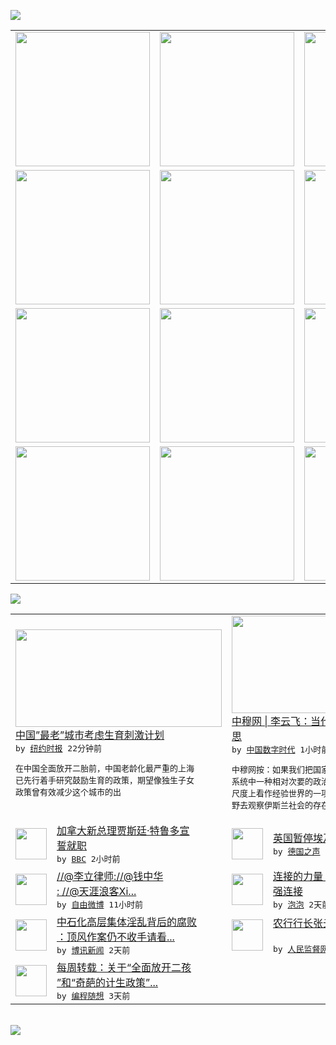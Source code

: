 

<a href="https://github.com/greatfire/z/raw/master/FreeBrowser.apk"><img src="https://raw.githubusercontent.com/greatfire/wiki/master/x/header.png" /></a><table><tr><td width="262" align="center" valign="center"><a href="https://github.com/greatfire/wiki/wiki/nyt" title="纽约时报中文网 国际纵览"><img src="https://raw.githubusercontent.com/greatfire/wiki/master/x/nyt_flag.png" width="215"/></a></td><td width="262" align="center" valign="center"><a href="https://github.com/greatfire/wiki/wiki/dw" title=""><img src="https://raw.githubusercontent.com/greatfire/wiki/master/x/dw_flag.png" width="215"/></a></td><td width="262" align="center" valign="center"><a href="https://github.com/greatfire/wiki/wiki/rmjd" title=""><img src="https://raw.githubusercontent.com/greatfire/wiki/master/x/rmjd_flag.png" width="215"/></a></td></tr><tr><td width="262" align="center" valign="center"><a href="https://github.com/paopaonetizen/website" title="泡泡 - 未经审查的互联网信息"><img src="https://raw.githubusercontent.com/greatfire/wiki/master/x/pp_flag.png" width="215"/></a></td><td width="262" align="center" valign="center"><a href="https://github.com/getlantern/mirror" title="以及自由微博和GreatFire.org官方中文论坛"><img src="https://raw.githubusercontent.com/greatfire/wiki/master/x/lantern_flag.png" width="215"/></a></td><td width="262" align="center" valign="center"><a href="https://github.com/cdtmirrors/m/" title=""><img src="https://raw.githubusercontent.com/greatfire/wiki/master/x/cdt_flag.png" width="215"/></a></td></tr><tr><td width="262" align="center" valign="center"><a href="https://github.com/program-think/blog" title="编程随想的博客"><img src="https://raw.githubusercontent.com/greatfire/wiki/master/x/pt_flag.png" width="215"/></a></td><td width="262" align="center" valign="center"><a href="https://github.com/greatfire/wiki/wiki/bbc" title=""><img src="https://raw.githubusercontent.com/greatfire/wiki/master/x/bbc_flag.png" width="215"/></a></td><td width="262" align="center" valign="center"><a href="https://github.com/freeweibo/s" title="自由微博 - 匿名和不受屏蔽的新浪微博搜索"><img src="https://raw.githubusercontent.com/greatfire/wiki/master/x/fw_flag.png" width="215"/></a></td></tr><tr><td width="262" align="center" valign="center"><a href="https://github.com/greatfire/wiki/wiki/google" title=""><img src="https://raw.githubusercontent.com/greatfire/wiki/master/x/google_flag.png" width="215"/></a></td><td width="262" align="center" valign="center"><a href="https://github.com/bxnews/boxun" title=""><img src="https://raw.githubusercontent.com/greatfire/wiki/master/x/bx_flag.png" width="215"/></a></td><td width="262" align="center" valign="center"><a href="https://github.com/greatfire/wiki/wiki/open-source" title="欢迎访问GreatFire.org开发者项目网站"><img src="https://raw.githubusercontent.com/greatfire/wiki/master/x/open-source_flag.png" width="215"/></a></td></tr></table><img src="https://raw.githubusercontent.com/greatfire/wiki/master/x/newsfeed text.png" /><table cols="4"><tr><td colspan="2" width="380"><a href="https://d3qlz4p8smvoli.cloudfront.net/china/20151105/cc05shanghaibaby/"><img src="https://raw.githubusercontent.com/greatfire/wiki/master/x/nyt_logo_b.png" width="330" height="156"/></a></br><a href="https://d3qlz4p8smvoli.cloudfront.net/china/20151105/cc05shanghaibaby/">中国”最老”城市考虑生育刺激计划</a></br><kbd> by <a href="http://m.cn.nytimes.com/">纽约时报</a> 22分钟前 </kbd></br><pre>在中国全面放开二胎前，中国老龄化最严重的上海<br/>已先行着手研究鼓励生育的政策，期望像独生子女<br/>政策曾有效减少这个城市的出</pre></td><td colspan="2" width="380"><a href="http://feedproxy.google.com/~r/chinadigitaltimes/IyPt/~3/SkWmiMcqTgY/"><img src="https://raw.githubusercontent.com/greatfire/wiki/master/x/cdt_logo_b.png" width="330" height="156"/></a></br><a href="http://feedproxy.google.com/~r/chinadigitaltimes/IyPt/~3/SkWmiMcqTgY/">中穆网 | 李云飞：当代穆斯林的处境与反<br/>思</a></br><kbd> by <a href="http://chinadigitaltimes.net/chinese/">中国数字时代</a> 1小时前 </kbd></br><pre>中穆网按：如果我们把国家仅仅看作是文明的整个<br/>系统中一种相对次要的政治现象，或者是在宗教的<br/>尺度上看作经验世界的一项世俗内容，并以这种视<br/>野去观察伊斯兰社会的存在，穆...</pre></td></tr><tr><td><img src="http://a.files.bbci.co.uk/worldservice/live/assets/images/2015/11/03/151103083904_canada_trudeau_144x81_bbc_nocredit.jpg" width="50" height="50"/></td><td width="280"><a href="http://www.bbc.com/zhongwen/simp/world/2015/11/151104_canada_trudeau">加拿大新总理贾斯廷·特鲁多宣<br/>誓就职</a></br><kbd> by <a href="http://www.bbc.co.uk/zhongwen/simp">BBC</a> 2小时前 </kbd></td><td><img src="http://www.dw.com/image/0,,18823197_302,00.jpg" width="50" height="50"/></td><td width="280"><a href="http://dw.com/p/1H0KA?maca=chi-GK-text-greatfire-all-chinese-15625-xml-mrss">英国暂停埃及旅游地飞英国航班</a></br><kbd> by <a href="http://dw.de">德国之声</a> 3小时前 </kbd></td></tr><tr><td><img src="https://raw.githubusercontent.com/greatfire/wiki/master/x/fw_logo.png" width="50" height="50"/></td><td width="280"><a href="https://freeweibo.com/weibo/3905556051560201">//@李立律师://@钱中华<br/>: //@天涯浪客Xi...</a></br><kbd> by <a href="https://freeweibo.com/">自由微博</a> 11小时前 </kbd></td><td><img src="https://raw.githubusercontent.com/greatfire/wiki/master/x/pp_logo.png" width="50" height="50"/></td><td width="280"><a href="https://pao-pao.net/article/630">连接的力量 （一）做为带动的<br/>强连接</a></br><kbd> by <a href="https://pao-pao.net">泡泡</a> 2天前 </kbd></td></tr><tr><td><img src="http://www.boxun.com/news/images/2015/10/201510301250china1.jpg" width="50" height="50"/></td><td width="280"><a href="http://www.boxun.com/news/gb/pubvp/2015/11/201511032234.shtml">中石化高层集体淫乱背后的腐败<br/>：顶风作案仍不收手请看...</a></br><kbd> by <a href="http://www.boxun.com">博讯新闻</a> 2天前 </kbd></td><td><img src="http://www.rmjdw.com/uploads/allimg/151102/1543591316-0.jpg" width="50" height="50"/></td><td width="280"><a href="http://www.rmjdw.com//fanfuqianshao/20151102/15226.html">农行行长张云被带走协助调查?<br/> </a></br><kbd> by <a href="http://www.rmjdw.com/">人民监督网</a> 2天前 </kbd></td></tr><tr><td><img src="http://lh6.googleusercontent.com/MH162mSTCHN2J7iuXf6MlEXTZBCYTg2RNQoRlRpGnqfV8V8uFBilZ_i3KV95WU4nptN78DgJFesUjnmfg9mewa0OOJ-kqX1ThmWGzDaCofbLF-JsDb2dYvbiLrkpliX0EEt0y_6P6Q" width="50" height="50"/></td><td width="280"><a href="http://feedproxy.google.com/~r/programthink/~3/2g8zsytIIO8/weekly-share-93.html">每周转载：关于“全面放开二孩<br/>”和“奇葩的计生政策”...</a></br><kbd> by <a href="http://program-think.blogspot.com">编程随想</a> 3天前 </kbd></td></table></br><a href="https://github.com/greatfire/z/raw/master/FreeBrowser.apk"><img src="https://raw.githubusercontent.com/greatfire/wiki/master/x/download app.png" /></a>